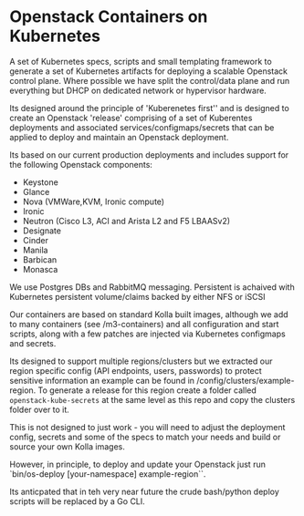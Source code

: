 # Openstack Containers on Kubernetes

A set of Kubernetes specs, scripts and small templating framework to generate a set of
Kubernetes artifacts for deploying a scalable Openstack control plane. Where possible we
have split the control/data plane and run everything but DHCP on dedicated network or hypervisor hardware.

Its designed around the principle of 'Kuberenetes first'' and is designed to create an
Openstack 'release' comprising of a set of Kuberentes deployments and associated services/configmaps/secrets
that can be applied to deploy and maintain an Openstack deployment.

Its based on our current production deployments and includes support for the following Openstack components:

* Keystone
* Glance
* Nova (VMWare,KVM, Ironic compute)
* Ironic
* Neutron (Cisco L3, ACI and Arista L2 and F5 LBAASv2)
* Designate
* Cinder
* Manila
* Barbican
* Monasca

We use Postgres DBs and RabbitMQ messaging. Persistent is achaived with Kubernetes persistent volume/claims backed by either NFS or iSCSI

Our containers are based on standard Kolla built images, although we add to many containers (see /m3-containers) and all configuration and
start scripts, along with a few patches are injected via Kubernetes configmaps and secrets.

Its designed to support multiple regions/clusters but we extracted our region specific config (API endpoints, users, passwords) to protect
sensitive information an example can be found in /config/clusters/example-region. To generate a release for this region create a folder called
`openstack-kube-secrets` at the same level as this repo and copy the clusters folder over to it.


This is not designed to just work - you will need to adjust the deployment config, secrets and some of the specs to match your needs and build
or source your own Kolla images.

However, in principle, to deploy and update your Openstack just run `bin/os-deploy [your-namespace] example-region``.


Its anticpated that in teh very near future the crude bash/python deploy scripts will be replaced by a Go CLI.



